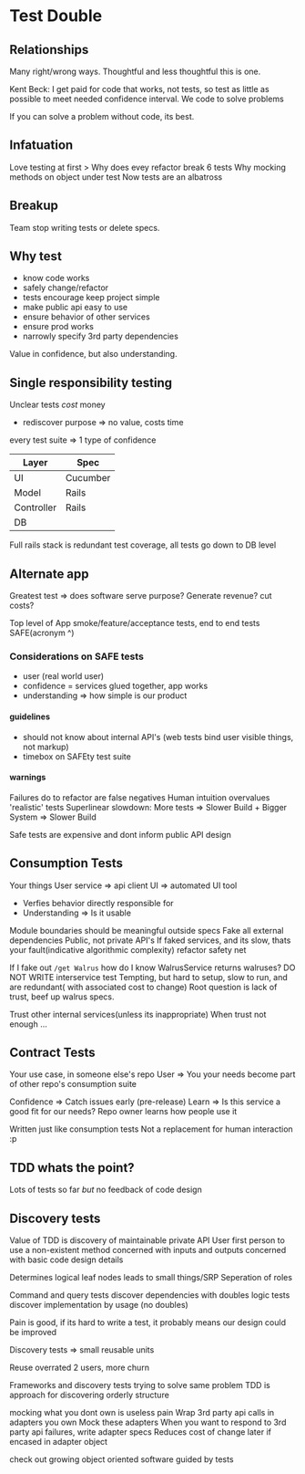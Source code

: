 # Test Double

## Relationships
Many right/wrong ways. Thoughtful and less thoughtful this is one.

Kent Beck: I get paid for code that works, not tests, so test as little as possible to meet needed confidence interval.
We code to solve problems

If you can solve a problem without code, its best.

## Infatuation
Love testing at first > Why does evey refactor break 6 tests
Why mocking methods on object under test
Now tests are an albatross

## Breakup
Team stop writing tests or delete specs.

## Why test
- know code works
- safely change/refactor
- tests encourage keep project simple
- make public api easy to use
- ensure behavior of other services
- ensure prod works
- narrowly specify 3rd party dependencies

Value in confidence, but also understanding.

## Single responsibility testing
Unclear tests *cost* money
- rediscover purpose => no value, costs time

every test suite => 1 type of confidence

| Layer | Spec |
|----------|----------|
| UI   | Cucumber   |
| Model  | Rails   |
| Controller   | Rails   |
| DB   |    |


Full rails stack is redundant test coverage, all tests go down to DB level

## Alternate app
Greatest test => does software serve purpose? Generate revenue? cut costs?

Top level of App 
 smoke/feature/acceptance tests, end to end tests
SAFE(acronym ^)

### Considerations on SAFE tests
- user (real world user)
- confidence = services glued together, app works
- understanding => how simple is our product

#### guidelines 
- should not know about internal API's (web tests bind user visible things, not markup)
- timebox on SAFEty test suite

#### warnings
Failures do to refactor are false negatives
Human intuition overvalues 'realistic' tests
Superlinear slowdown:
More tests => Slower Build + Bigger System => Slower Build

Safe tests are expensive and dont inform public API design

## Consumption Tests
Your things User
service => api client
UI => automated UI tool
- Verfies behavior directly responsible for
- Understanding => Is it usable

Module boundaries should be meaningful outside specs
Fake all external dependencies
Public, not private API's
If faked services, and its slow, thats your fault(indicative algorithmic complexity)
refactor safety net

If I fake out `/get Walrus` how do I know WalrusService returns walruses?
DO NOT WRITE interservice test
Tempting, but hard to setup, slow to run, and are redundant( with associated cost to change)
Root question is lack of trust, beef up walrus specs.

Trust other internal services(unless its inappropriate)
When trust not enough ...
## Contract Tests
Your use case, in someone else's repo
User => You
your needs become part of other repo's consumption suite

Confidence => Catch issues early (pre-release)
Learn => Is this service a good fit for our needs?
Repo owner learns how people use it

Written just like consumption tests
Not a replacement for human interaction :p

## TDD whats the point?
Lots of tests so far *but* no feedback of code design

## Discovery tests
Value of TDD is discovery of maintainable private API
User first person to use a non-existent method
concerned with inputs and outputs
concerned with basic code design details

Determines logical leaf nodes 
leads to small things/SRP
Seperation of roles

Command and query tests discover dependencies with doubles
logic tests discover implementation by usage (no doubles)

Pain is good, if its hard to write a test, it probably means our design could be improved

Discovery tests => small reusable units

Reuse overrated
 2 users, more churn

 Frameworks and discovery tests trying to solve same problem
 TDD is approach for discovering orderly structure

 mocking what you dont own is useless pain
 Wrap 3rd party api calls in adapters you own
 Mock these adapters
 When you want to respond to 3rd party api failures, write adapter specs
 Reduces cost of change later if encased in adapter object

check out growing object oriented software guided by tests
